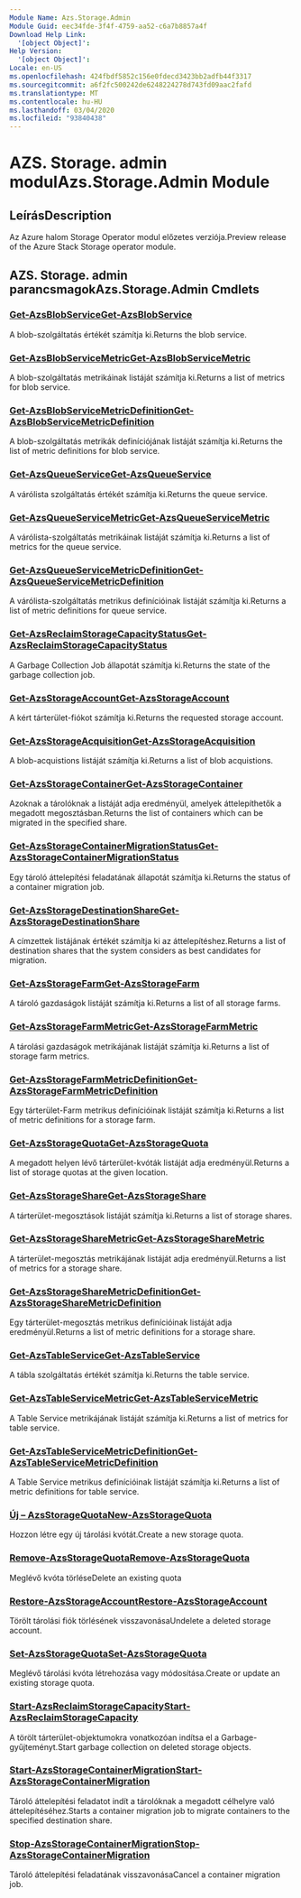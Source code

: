 ```yaml
---
Module Name: Azs.Storage.Admin
Module Guid: eec34fde-3f4f-4759-aa52-c6a7b8857a4f
Download Help Link:
  '[object Object]': 
Help Version:
  '[object Object]': 
Locale: en-US
ms.openlocfilehash: 424fbdf5852c156e0fdecd3423bb2adfb44f3317
ms.sourcegitcommit: a6f2fc500242de6248224278d743fd09aac2fafd
ms.translationtype: MT
ms.contentlocale: hu-HU
ms.lasthandoff: 03/04/2020
ms.locfileid: "93840438"
---
```

# <span data-ttu-id="5e7ee-101">AZS. Storage. admin modul</span><span class="sxs-lookup"><span data-stu-id="5e7ee-101">Azs.Storage.Admin Module</span></span>
## <span data-ttu-id="5e7ee-102">Leírás</span><span class="sxs-lookup"><span data-stu-id="5e7ee-102">Description</span></span>
<span data-ttu-id="5e7ee-103">Az Azure halom Storage Operator modul előzetes verziója.</span><span class="sxs-lookup"><span data-stu-id="5e7ee-103">Preview release of the Azure Stack Storage operator module.</span></span>

## <span data-ttu-id="5e7ee-104">AZS. Storage. admin parancsmagok</span><span class="sxs-lookup"><span data-stu-id="5e7ee-104">Azs.Storage.Admin Cmdlets</span></span>
### [<span data-ttu-id="5e7ee-105">Get-AzsBlobService</span><span class="sxs-lookup"><span data-stu-id="5e7ee-105">Get-AzsBlobService</span></span>](Get-AzsBlobService.md)
<span data-ttu-id="5e7ee-106">A blob-szolgáltatás értékét számítja ki.</span><span class="sxs-lookup"><span data-stu-id="5e7ee-106">Returns the blob service.</span></span>

### [<span data-ttu-id="5e7ee-107">Get-AzsBlobServiceMetric</span><span class="sxs-lookup"><span data-stu-id="5e7ee-107">Get-AzsBlobServiceMetric</span></span>](Get-AzsBlobServiceMetric.md)
<span data-ttu-id="5e7ee-108">A blob-szolgáltatás metrikáinak listáját számítja ki.</span><span class="sxs-lookup"><span data-stu-id="5e7ee-108">Returns a list of metrics for blob service.</span></span>

### [<span data-ttu-id="5e7ee-109">Get-AzsBlobServiceMetricDefinition</span><span class="sxs-lookup"><span data-stu-id="5e7ee-109">Get-AzsBlobServiceMetricDefinition</span></span>](Get-AzsBlobServiceMetricDefinition.md)
<span data-ttu-id="5e7ee-110">A blob-szolgáltatás metrikák definíciójának listáját számítja ki.</span><span class="sxs-lookup"><span data-stu-id="5e7ee-110">Returns the list of metric definitions for blob service.</span></span>

### [<span data-ttu-id="5e7ee-111">Get-AzsQueueService</span><span class="sxs-lookup"><span data-stu-id="5e7ee-111">Get-AzsQueueService</span></span>](Get-AzsQueueService.md)
<span data-ttu-id="5e7ee-112">A várólista szolgáltatás értékét számítja ki.</span><span class="sxs-lookup"><span data-stu-id="5e7ee-112">Returns the queue service.</span></span>

### [<span data-ttu-id="5e7ee-113">Get-AzsQueueServiceMetric</span><span class="sxs-lookup"><span data-stu-id="5e7ee-113">Get-AzsQueueServiceMetric</span></span>](Get-AzsQueueServiceMetric.md)
<span data-ttu-id="5e7ee-114">A várólista-szolgáltatás metrikáinak listáját számítja ki.</span><span class="sxs-lookup"><span data-stu-id="5e7ee-114">Returns a list of metrics for the queue service.</span></span>

### [<span data-ttu-id="5e7ee-115">Get-AzsQueueServiceMetricDefinition</span><span class="sxs-lookup"><span data-stu-id="5e7ee-115">Get-AzsQueueServiceMetricDefinition</span></span>](Get-AzsQueueServiceMetricDefinition.md)
<span data-ttu-id="5e7ee-116">A várólista-szolgáltatás metrikus definícióinak listáját számítja ki.</span><span class="sxs-lookup"><span data-stu-id="5e7ee-116">Returns a list of metric definitions for queue service.</span></span>

### [<span data-ttu-id="5e7ee-117">Get-AzsReclaimStorageCapacityStatus</span><span class="sxs-lookup"><span data-stu-id="5e7ee-117">Get-AzsReclaimStorageCapacityStatus</span></span>](Get-AzsReclaimStorageCapacityStatus.md)
<span data-ttu-id="5e7ee-118">A Garbage Collection Job állapotát számítja ki.</span><span class="sxs-lookup"><span data-stu-id="5e7ee-118">Returns the state of the garbage collection job.</span></span>

### [<span data-ttu-id="5e7ee-119">Get-AzsStorageAccount</span><span class="sxs-lookup"><span data-stu-id="5e7ee-119">Get-AzsStorageAccount</span></span>](Get-AzsStorageAccount.md)
<span data-ttu-id="5e7ee-120">A kért tárterület-fiókot számítja ki.</span><span class="sxs-lookup"><span data-stu-id="5e7ee-120">Returns the requested storage account.</span></span>

### [<span data-ttu-id="5e7ee-121">Get-AzsStorageAcquisition</span><span class="sxs-lookup"><span data-stu-id="5e7ee-121">Get-AzsStorageAcquisition</span></span>](Get-AzsStorageAcquisition.md)
<span data-ttu-id="5e7ee-122">A blob-acquistions listáját számítja ki.</span><span class="sxs-lookup"><span data-stu-id="5e7ee-122">Returns a list of blob acquistions.</span></span>

### [<span data-ttu-id="5e7ee-123">Get-AzsStorageContainer</span><span class="sxs-lookup"><span data-stu-id="5e7ee-123">Get-AzsStorageContainer</span></span>](Get-AzsStorageContainer.md)
<span data-ttu-id="5e7ee-124">Azoknak a tárolóknak a listáját adja eredményül, amelyek áttelepíthetők a megadott megosztásban.</span><span class="sxs-lookup"><span data-stu-id="5e7ee-124">Returns the list of containers which can be migrated in the specified share.</span></span>

### [<span data-ttu-id="5e7ee-125">Get-AzsStorageContainerMigrationStatus</span><span class="sxs-lookup"><span data-stu-id="5e7ee-125">Get-AzsStorageContainerMigrationStatus</span></span>](Get-AzsStorageContainerMigrationStatus.md)
<span data-ttu-id="5e7ee-126">Egy tároló áttelepítési feladatának állapotát számítja ki.</span><span class="sxs-lookup"><span data-stu-id="5e7ee-126">Returns the status of a container migration job.</span></span>

### [<span data-ttu-id="5e7ee-127">Get-AzsStorageDestinationShare</span><span class="sxs-lookup"><span data-stu-id="5e7ee-127">Get-AzsStorageDestinationShare</span></span>](Get-AzsStorageDestinationShare.md)
<span data-ttu-id="5e7ee-128">A címzettek listájának értékét számítja ki az áttelepítéshez.</span><span class="sxs-lookup"><span data-stu-id="5e7ee-128">Returns a list of destination shares that the system considers as best candidates for migration.</span></span>

### [<span data-ttu-id="5e7ee-129">Get-AzsStorageFarm</span><span class="sxs-lookup"><span data-stu-id="5e7ee-129">Get-AzsStorageFarm</span></span>](Get-AzsStorageFarm.md)
<span data-ttu-id="5e7ee-130">A tároló gazdaságok listáját számítja ki.</span><span class="sxs-lookup"><span data-stu-id="5e7ee-130">Returns a list of all storage farms.</span></span>

### [<span data-ttu-id="5e7ee-131">Get-AzsStorageFarmMetric</span><span class="sxs-lookup"><span data-stu-id="5e7ee-131">Get-AzsStorageFarmMetric</span></span>](Get-AzsStorageFarmMetric.md)
<span data-ttu-id="5e7ee-132">A tárolási gazdaságok metrikájának listáját számítja ki.</span><span class="sxs-lookup"><span data-stu-id="5e7ee-132">Returns a list of storage farm metrics.</span></span>

### [<span data-ttu-id="5e7ee-133">Get-AzsStorageFarmMetricDefinition</span><span class="sxs-lookup"><span data-stu-id="5e7ee-133">Get-AzsStorageFarmMetricDefinition</span></span>](Get-AzsStorageFarmMetricDefinition.md)
<span data-ttu-id="5e7ee-134">Egy tárterület-Farm metrikus definícióinak listáját számítja ki.</span><span class="sxs-lookup"><span data-stu-id="5e7ee-134">Returns a list of metric definitions for a storage farm.</span></span>

### [<span data-ttu-id="5e7ee-135">Get-AzsStorageQuota</span><span class="sxs-lookup"><span data-stu-id="5e7ee-135">Get-AzsStorageQuota</span></span>](Get-AzsStorageQuota.md)
<span data-ttu-id="5e7ee-136">A megadott helyen lévő tárterület-kvóták listáját adja eredményül.</span><span class="sxs-lookup"><span data-stu-id="5e7ee-136">Returns a list of storage quotas at the given location.</span></span>

### [<span data-ttu-id="5e7ee-137">Get-AzsStorageShare</span><span class="sxs-lookup"><span data-stu-id="5e7ee-137">Get-AzsStorageShare</span></span>](Get-AzsStorageShare.md)
<span data-ttu-id="5e7ee-138">A tárterület-megosztások listáját számítja ki.</span><span class="sxs-lookup"><span data-stu-id="5e7ee-138">Returns a list of storage shares.</span></span>

### [<span data-ttu-id="5e7ee-139">Get-AzsStorageShareMetric</span><span class="sxs-lookup"><span data-stu-id="5e7ee-139">Get-AzsStorageShareMetric</span></span>](Get-AzsStorageShareMetric.md)
<span data-ttu-id="5e7ee-140">A tárterület-megosztás metrikájának listáját adja eredményül.</span><span class="sxs-lookup"><span data-stu-id="5e7ee-140">Returns a list of metrics for a storage share.</span></span>

### [<span data-ttu-id="5e7ee-141">Get-AzsStorageShareMetricDefinition</span><span class="sxs-lookup"><span data-stu-id="5e7ee-141">Get-AzsStorageShareMetricDefinition</span></span>](Get-AzsStorageShareMetricDefinition.md)
<span data-ttu-id="5e7ee-142">Egy tárterület-megosztás metrikus definícióinak listáját adja eredményül.</span><span class="sxs-lookup"><span data-stu-id="5e7ee-142">Returns a list of metric definitions for a storage share.</span></span>

### [<span data-ttu-id="5e7ee-143">Get-AzsTableService</span><span class="sxs-lookup"><span data-stu-id="5e7ee-143">Get-AzsTableService</span></span>](Get-AzsTableService.md)
<span data-ttu-id="5e7ee-144">A tábla szolgáltatás értékét számítja ki.</span><span class="sxs-lookup"><span data-stu-id="5e7ee-144">Returns the table service.</span></span>

### [<span data-ttu-id="5e7ee-145">Get-AzsTableServiceMetric</span><span class="sxs-lookup"><span data-stu-id="5e7ee-145">Get-AzsTableServiceMetric</span></span>](Get-AzsTableServiceMetric.md)
<span data-ttu-id="5e7ee-146">A Table Service metrikájának listáját számítja ki.</span><span class="sxs-lookup"><span data-stu-id="5e7ee-146">Returns a list of metrics for table service.</span></span>

### [<span data-ttu-id="5e7ee-147">Get-AzsTableServiceMetricDefinition</span><span class="sxs-lookup"><span data-stu-id="5e7ee-147">Get-AzsTableServiceMetricDefinition</span></span>](Get-AzsTableServiceMetricDefinition.md)
<span data-ttu-id="5e7ee-148">A Table Service metrikus definícióinak listáját számítja ki.</span><span class="sxs-lookup"><span data-stu-id="5e7ee-148">Returns a list of metric definitions for table service.</span></span>

### [<span data-ttu-id="5e7ee-149">Új – AzsStorageQuota</span><span class="sxs-lookup"><span data-stu-id="5e7ee-149">New-AzsStorageQuota</span></span>](New-AzsStorageQuota.md)
<span data-ttu-id="5e7ee-150">Hozzon létre egy új tárolási kvótát.</span><span class="sxs-lookup"><span data-stu-id="5e7ee-150">Create a new storage quota.</span></span>

### [<span data-ttu-id="5e7ee-151">Remove-AzsStorageQuota</span><span class="sxs-lookup"><span data-stu-id="5e7ee-151">Remove-AzsStorageQuota</span></span>](Remove-AzsStorageQuota.md)
<span data-ttu-id="5e7ee-152">Meglévő kvóta törlése</span><span class="sxs-lookup"><span data-stu-id="5e7ee-152">Delete an existing quota</span></span>

### [<span data-ttu-id="5e7ee-153">Restore-AzsStorageAccount</span><span class="sxs-lookup"><span data-stu-id="5e7ee-153">Restore-AzsStorageAccount</span></span>](Restore-AzsStorageAccount.md)
<span data-ttu-id="5e7ee-154">Törölt tárolási fiók törlésének visszavonása</span><span class="sxs-lookup"><span data-stu-id="5e7ee-154">Undelete a deleted storage account.</span></span>

### [<span data-ttu-id="5e7ee-155">Set-AzsStorageQuota</span><span class="sxs-lookup"><span data-stu-id="5e7ee-155">Set-AzsStorageQuota</span></span>](Set-AzsStorageQuota.md)
<span data-ttu-id="5e7ee-156">Meglévő tárolási kvóta létrehozása vagy módosítása.</span><span class="sxs-lookup"><span data-stu-id="5e7ee-156">Create or update an existing storage quota.</span></span>

### [<span data-ttu-id="5e7ee-157">Start-AzsReclaimStorageCapacity</span><span class="sxs-lookup"><span data-stu-id="5e7ee-157">Start-AzsReclaimStorageCapacity</span></span>](Start-AzsReclaimStorageCapacity.md)
<span data-ttu-id="5e7ee-158">A törölt tárterület-objektumokra vonatkozóan indítsa el a Garbage-gyűjteményt.</span><span class="sxs-lookup"><span data-stu-id="5e7ee-158">Start garbage collection on deleted storage objects.</span></span>

### [<span data-ttu-id="5e7ee-159">Start-AzsStorageContainerMigration</span><span class="sxs-lookup"><span data-stu-id="5e7ee-159">Start-AzsStorageContainerMigration</span></span>](Start-AzsStorageContainerMigration.md)
<span data-ttu-id="5e7ee-160">Tároló áttelepítési feladatot indít a tárolóknak a megadott célhelyre való áttelepítéséhez.</span><span class="sxs-lookup"><span data-stu-id="5e7ee-160">Starts a container migration job to migrate containers to the specified destination share.</span></span>

### [<span data-ttu-id="5e7ee-161">Stop-AzsStorageContainerMigration</span><span class="sxs-lookup"><span data-stu-id="5e7ee-161">Stop-AzsStorageContainerMigration</span></span>](Stop-AzsStorageContainerMigration.md)
<span data-ttu-id="5e7ee-162">Tároló áttelepítési feladatának visszavonása</span><span class="sxs-lookup"><span data-stu-id="5e7ee-162">Cancel a container migration job.</span></span>

